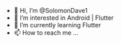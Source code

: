 - 👋 Hi, I’m @SolomonDave1
- 👀 I’m interested in Android | Flutter
- 🌱 I’m currently learning Flutter
- 📫 How to reach me ...

<!---
SolomonDave1/SolomonDave1 is a ✨ special ✨ repository because its `README.md` (this file) appears on your GitHub profile.
You can click the Preview link to take a look at your changes.
--->
